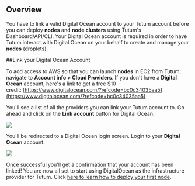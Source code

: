 ## Overview 

You have to link a valid Digital Ocean account to your Tutum account before you can deploy **nodes** and **node clusters** using Tutum's Dashboard/API/CLI. Your Digital Ocean account is required in order to have Tutum interact with Digital Ocean on your behalf to create and manage your **nodes** (droplets).

##Link your Digital Ocean Account

To add access to AWS so that you can launch **nodes** in EC2 from Tutum,
navigate to **Account info \> Cloud Providers**. If you don't have a **Digital Ocean** account, here's a link to get a free \$10
credit: [https://www.digitalocean.com/?refcode=bc0c34035aa5](https://www.digitalocean.com/?refcode=bc0c34035aa5)

You'll see a list of all the providers you can link your Tutum account to. Go ahead and click on the **Link account** button for Digital Ocean.

![](http://cdn.freshdesk.com/data/helpdesk/attachments/production/5000867691/original/Screenshot_2014-09-17_14_15_22.png?1411052305)

You'll be redirected to a Digital Ocean login screen. Login to your **Digital Ocean** account. 

![](http://cdn.freshdesk.com/data/helpdesk/attachments/production/5000867873/original/Screenshot_2014-09-17_14.15.47.png?1411052516)

Once successful you'll get a confirmation that your account has been linked! You are now all set to start using DigitalOcean as the infrastructure provider for Tutum. Click [here to learn how to deploy your first node](https://tutum.freshdesk.com/support/solutions/articles/5000523221-your-first-node).